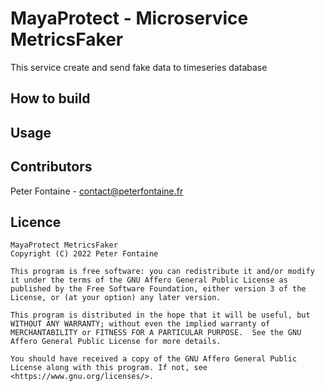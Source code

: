 # MayaProtect - Microservice MetricsFaker

This service create and send fake data to timeseries database
<Last build info>

## How to build

## Usage

## Contributors
Peter Fontaine - contact@peterfontaine.fr

## Licence

```plaintext
MayaProtect MetricsFaker
Copyright (C) 2022 Peter Fontaine

This program is free software: you can redistribute it and/or modify it under the terms of the GNU Affero General Public License as published by the Free Software Foundation, either version 3 of the License, or (at your option) any later version.

This program is distributed in the hope that it will be useful, but WITHOUT ANY WARRANTY; without even the implied warranty of MERCHANTABILITY or FITNESS FOR A PARTICULAR PURPOSE.  See the GNU Affero General Public License for more details.

You should have received a copy of the GNU Affero General Public License along with this program. If not, see <https://www.gnu.org/licenses/>.
```

